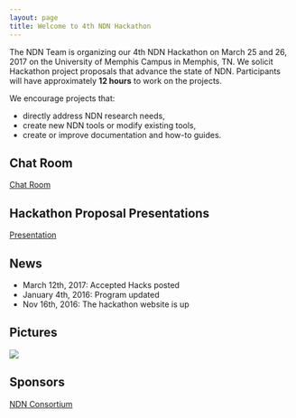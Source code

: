 ```yaml
---
layout: page
title: Welcome to 4th NDN Hackathon
---
```


The NDN Team is organizing our 4th NDN Hackathon on March 25 and 26, 2017 on the University of Memphis Campus in Memphis, TN.  We solicit Hackathon project proposals that advance the state of NDN.  Participants will have approximately **12 hours** to work on the projects.

We encourage projects that:

 - directly address NDN research needs,
 - create new NDN tools or modify existing tools,
 - create or improve documentation and how-to guides.



## Chat Room

[Chat Room](https://gitter.im/4th-ndn-hackathon/Lobby)




## Hackathon Proposal Presentations
[Presentation](assets/hackathon-presentations.pdf)




## News

- March 12th, 2017: Accepted Hacks posted
- January 4th, 2016: Program updated
- Nov 16th, 2016: The hackathon website is up

## Pictures

<picture>
 <img src="images/20170325_095104.jpg" style="width:auto;">
</picture>



## Sponsors
[NDN Consortium](https://named-data.net/consortium/)
